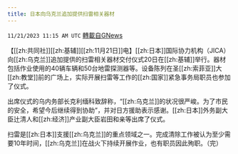 ```yaml
---
title: 日本向乌克兰追加提供扫雷相关器材
---
```

`11/21/2023 11:15 AM UTC` [轉載自GNews](https://gnews.org/articles/1999784)

【[[zh:共同社]][[zh:基辅]][[zh:11月21日]]电】[[zh:日本]]国际协力机构（JICA）向[[zh:乌克兰]]追加提供的扫雷相关器材交付仪式20日在[[zh:基辅]]举行。器材包括作业使用的40辆车辆和50台地雷探测器等。设备陈列在圣[[zh:索菲亚]]大[[zh:教堂]]前的广场上，实际开展扫雷等工作的[[zh:国家]]紧急事务局职员也参加了仪式。

出席仪式的乌内务部长克利缅科致辞称，“[[zh:乌克兰]]的状况很严峻。为了市民的安全，希望今后继续得到协助”，并对日方援助表示感谢。[[zh:日本]]外务副大臣辻清人和[[zh:经济]]产业副大臣岩田和亲等出席了仪式。

扫雷是[[zh:日本]]支援[[zh:乌克兰]]的重点领域之一。完成清除工作被认为至少需要10年时间，[[zh:乌克兰]]在战火下持续开展作业，也有职员因此殉职。（完）

